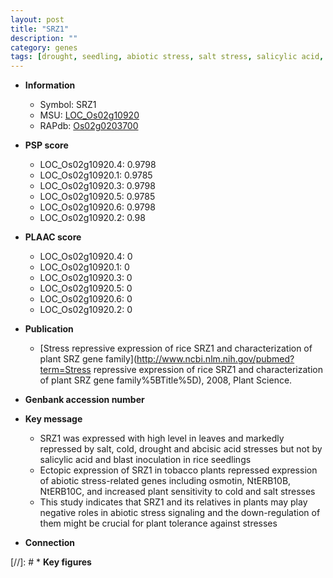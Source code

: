 ```yaml
---
layout: post
title: "SRZ1"
description: ""
category: genes
tags: [drought, seedling, abiotic stress, salt stress, salicylic acid, salt, blast]
---
```


* **Information**  
    + Symbol: SRZ1  
    + MSU: [LOC_Os02g10920](http://rice.plantbiology.msu.edu/cgi-bin/ORF_infopage.cgi?orf=LOC_Os02g10920)  
    + RAPdb: [Os02g0203700](http://rapdb.dna.affrc.go.jp/viewer/gbrowse_details/irgsp1?name=Os02g0203700)  

* **PSP score**  
    + LOC_Os02g10920.4: 0.9798 
    + LOC_Os02g10920.1: 0.9785 
    + LOC_Os02g10920.3: 0.9798 
    + LOC_Os02g10920.5: 0.9785 
    + LOC_Os02g10920.6: 0.9798 
    + LOC_Os02g10920.2: 0.98 

* **PLAAC score**  
    + LOC_Os02g10920.4: 0 
    + LOC_Os02g10920.1: 0 
    + LOC_Os02g10920.3: 0 
    + LOC_Os02g10920.5: 0 
    + LOC_Os02g10920.6: 0 
    + LOC_Os02g10920.2: 0 

* **Publication**  
    + [Stress repressive expression of rice SRZ1 and characterization of plant SRZ gene family](http://www.ncbi.nlm.nih.gov/pubmed?term=Stress repressive expression of rice SRZ1 and characterization of plant SRZ gene family%5BTitle%5D), 2008, Plant Science.

* **Genbank accession number**  

* **Key message**  
    + SRZ1 was expressed with high level in leaves and markedly repressed by salt, cold, drought and abcisic acid stresses but not by salicylic acid and blast inoculation in rice seedlings
    + Ectopic expression of SRZ1 in tobacco plants repressed expression of abiotic stress-related genes including osmotin, NtERB10B, NtERB10C, and increased plant sensitivity to cold and salt stresses
    + This study indicates that SRZ1 and its relatives in plants may play negative roles in abiotic stress signaling and the down-regulation of them might be crucial for plant tolerance against stresses

* **Connection**  

[//]: # * **Key figures**  


